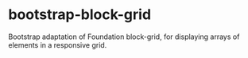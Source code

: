 # bootstrap-block-grid
Bootstrap adaptation of Foundation block-grid, for displaying arrays of elements in a responsive grid.
